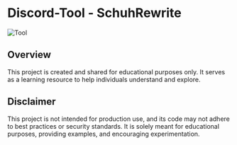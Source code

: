 # Discord-Tool - SchuhRewrite

![Tool](https://schuh.wtf/resources/images/tool.png)
##
## Overview

This project is created and shared for educational purposes only. It serves as a learning resource to help individuals understand and explore.

## Disclaimer

This project is not intended for production use, and its code may not adhere to best practices or security standards. It is solely meant for educational purposes, providing examples, and encouraging experimentation.
